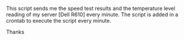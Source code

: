 This script sends me the speed test results and the temperature level reading of my server [Dell R610] every minute.
The script is added in a crontab to execute the script every minute.

Thanks
